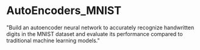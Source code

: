 # AutoEncoders_MNIST

"Build an autoencoder neural network to accurately recognize handwritten digits in the MNIST dataset and evaluate its performance compared to traditional machine learning models."

